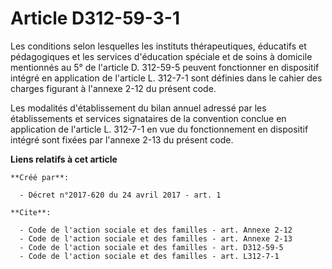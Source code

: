 # Article D312-59-3-1

Les conditions selon lesquelles les instituts thérapeutiques, éducatifs et pédagogiques et les services d'éducation spéciale
et de soins à domicile mentionnés au 5° de l'article D. 312-59-5 peuvent fonctionner en dispositif intégré en application de
l'article L. 312-7-1 sont définies dans le cahier des charges figurant à l'annexe 2-12 du présent code. 

Les modalités d'établissement du bilan annuel adressé par les établissements et services signataires de la convention conclue
en application de l'article L. 312-7-1 en vue du fonctionnement en dispositif intégré sont fixées par l'annexe 2-13 du
présent code.

**Liens relatifs à cet article**

	**Créé par**:

	  - Décret n°2017-620 du 24 avril 2017 - art. 1

	**Cite**:

	  - Code de l'action sociale et des familles - art. Annexe 2-12
	  - Code de l'action sociale et des familles - art. Annexe 2-13
	  - Code de l'action sociale et des familles - art. D312-59-5
	  - Code de l'action sociale et des familles - art. L312-7-1
